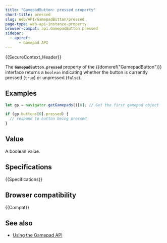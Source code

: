 ```yaml
---
title: "GamepadButton: pressed property"
short-title: pressed
slug: Web/API/GamepadButton/pressed
page-type: web-api-instance-property
browser-compat: api.GamepadButton.pressed
sidebar:
  - apiref:
      - Gamepad API
---
```


{{SecureContext_Header}}

The **`GamepadButton.pressed`** property of the
{{domxref("GamepadButton")}} interface returns a `boolean` indicating whether
the button is currently pressed (`true`) or unpressed (`false`).

## Examples

```js
let gp = navigator.getGamepads()[0]; // Get the first gamepad object

if (gp.buttons[0].pressed) {
  // respond to button being pressed
}
```

## Value

A boolean value.

## Specifications

{{Specifications}}

## Browser compatibility

{{Compat}}

## See also

- [Using the Gamepad API](/en-US/docs/Web/API/Gamepad_API/Using_the_Gamepad_API)

